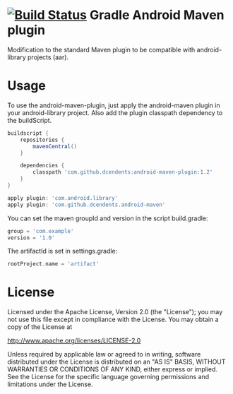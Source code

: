 [![Build Status](https://travis-ci.org/dcendents/android-maven-plugin.png)](https://travis-ci.org/dcendents/android-maven-plugin)
Gradle Android Maven plugin
====================

Modification to the standard Maven plugin to be compatible with android-library projects (aar).


Usage
====================

To use the android-maven-plugin, just apply the android-maven plugin in your android-library project.
Also add the plugin classpath dependency to the buildScript.

```Groovy
buildscript {
	repositories {
		mavenCentral()
	}

	dependencies {
		classpath 'com.github.dcendents:android-maven-plugin:1.2'
	}
}

apply plugin: 'com.android.library'
apply plugin: 'com.github.dcendents.android-maven'
```

You can set the maven groupId and version in the script build.gradle:
```Groovy
group = 'com.example'
version = '1.0'
```
	
The artifactId is set in settings.gradle:
```Groovy
rootProject.name = 'artifact'
```
	
License
====================

Licensed under the Apache License, Version 2.0 (the "License");
you may not use this file except in compliance with the License.
You may obtain a copy of the License at

   http://www.apache.org/licenses/LICENSE-2.0

Unless required by applicable law or agreed to in writing, software
distributed under the License is distributed on an "AS IS" BASIS,
WITHOUT WARRANTIES OR CONDITIONS OF ANY KIND, either express or implied.
See the License for the specific language governing permissions and
limitations under the License.

